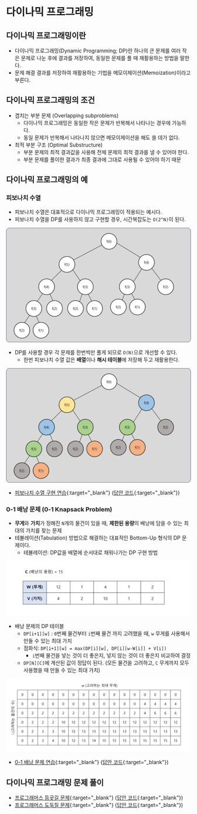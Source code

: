 # 다이나믹 프로그래밍

## 다이나믹 프로그래밍이란

- 다이나믹 프로그래밍(Dynamic Programming; DP)란 하나의 큰 문제를 여러 작은 문제로 나눈 후에 결과를 저장하여, 동일한 문제를 풀 때 재활용하는 방법을 말한다.
- 문제 해결 결과를 저장하여 재활용하는 기법을 메모이제이션(Memoization)이라고 부른다.

## 다이나믹 프로그래밍의 조건

- 겹치는 부분 문제 (Overlapping subproblems)
    - 다이나믹 프로그래밍은 동일한 작은 문제가 반복해서 나타나는 경우에 가능하다.
    - 동일 문제가 반복해서 나타나지 않으면 메모이제이션을 해도 쓸 데가 없다.
- 최적 부분 구조 (Optimal Substructure)
    - 부분 문제의 최적 결과값을 사용해 전체 문제의 최적 결과를 낼 수 있어야 한다.
    - 부분 문제를 풀이한 결과가 최종 결과에 그대로 사용될 수 있어야 하기 때문

## 다이나믹 프로그래밍의 예

### 피보나치 수열

- 피보나치 수열은 대표적으로 다이나믹 프로그래밍이 적용되는 예시다.
- 피보나치 수열을 DP를 사용하지 않고 구현할 경우, 시간복잡도는 `O(2^N)`이 된다.

![피보나치 수열](img/section2/1.png)

- DP를 사용할 경우 각 문제를 한번씩만 풀게 되므로 `O(N)`으로 개선할 수 있다.
    - 한번 피보나치 수열 값은 **배열**이나 **해시 테이블**에 저장해 두고 재활용한다.

![피보나치 수열(DP)](img/section2/2.png)

- [피보나치 수열 구현 연습](https://github.com/abel-shin/pccp-python/blob/main/src/extra/Practice1.py){:target="_blank"} ([답안 코드](https://github.com/abel-shin/pccp-python/blob/main/src/extra/Practice2.py){:target="_blank"})


### 0-1 배낭 문제 (0-1 Knapsack Problem)

- **무게**와 **가치**가 정해진 `N`개의 물건이 있을 때, **제한된 용량**의 배낭에 담을 수 있는 최대의 가치를 찾는 문제
- 테뷸레이션(Tabulation) 방법으로 해결하는 대표적인 Bottom-Up 형식의 DP 문제이다.
    - 테뷸레이션: DP값을 배열에 순서대로 채워나가는 DP 구현 방법

![배낭 문제 표](img/section2/3.png)

- 배낭 문제의 DP 테이블
    - `DP[i+1][w]` : `0`번째 물건부터 `i`번째 물건 까지 고려했을 때, `w` 무게를 사용해서 만들 수 있는 최대 가치
    - 점화식: `DP[i+1][w] = max(DP[i][w], DP[i][w-W[i]] + V[i])`
        - `i`번째 물건을 넣는 것이 더 좋은지, 넣지 않는 것이 더 좋은지 비교하여 결정
    - `DP[N][C]`에 계산된 값이 정답이 된다. (모든 물건을 고려하고, `C` 무게까지 모두 사용했을 때 만들 수 있는 최대 가치)

![배낭 문제 DP 테이블](img/section2/4.png)

- [0-1 배낭 문제 연습](https://github.com/abel-shin/pccp-python/blob/main/src/extra/Practice3.py){:target="_blank"} ([답안 코드](https://github.com/abel-shin/pccp-python/blob/main/src/extra/Practice4.py){:target="_blank"})


## 다이나믹 프로그래밍 문제 풀이

- [프로그래머스 등굣길 문제](https://school.programmers.co.kr/learn/courses/30/lessons/42898){:target="_blank"} ([답안 코드](https://github.com/abel-shin/pccp-python/blob/main/src/extra/Solution1.py){:target="_blank"})
- [프로그래머스 도둑질 문제](https://school.programmers.co.kr/learn/courses/30/lessons/42897){:target="_blank"} ([답안 코드](https://github.com/abel-shin/pccp-python/blob/main/src/extra/Solution2.py){:target="_blank"})
